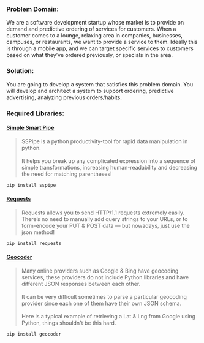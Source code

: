 ### Problem Domain:
We are a software development startup whose market is to provide on demand and predictive ordering of services for customers.  When a customer comes to a lounge, relaxing area in companies, businesses, campuses, or restaurants, we want to provide a service to them.  Ideally this is through a mobile app, and we can target specific services to customers based on what they’ve ordered previously, or specials in the area.

### Solution:
You are going to develop a system that satisfies this problem domain.  You will develop and architect a system to support ordering, predictive advertising, analyzing previous orders/habits.

### Required Libraries:
#### [Simple Smart Pipe](https://pypi.org/project/sspipe/)
> SSPipe is a python productivity-tool for rapid data manipulation in python.<br><br>It helps you break up any complicated expression into a sequence of simple transformations, increasing human-readability and decreasing the need for matching parentheses!
```python
pip install sspipe
```

#### [Requests](https://pypi.org/project/requests/)
> Requests allows you to send HTTP/1.1 requests extremely easily. There’s no need to manually add query strings to your URLs, or to form-encode your PUT & POST data — but nowadays, just use the json method!
```python
pip install requests
```

#### [Geocoder](https://pypi.org/project/geocoder/)
> Many online providers such as Google & Bing have geocoding services, these providers do not include Python libraries and have different JSON responses between each other.<br><br>
It can be very difficult sometimes to parse a particular geocoding provider since each one of them have their own JSON schema.<br><br>
Here is a typical example of retrieving a Lat & Lng from Google using Python, things shouldn't be this hard.
```python
pip install geocoder
```
